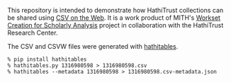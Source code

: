 This repository is intended to demonstrate how HathiTrust collections can be shared using [CSV on the Web](http://www.w3.org/2013/csvw/wiki/Main_Page). It is a work product of MITH's [Workset Creation for Scholarly Analysis](http://mith.umd.edu/research/project/workset-creation-for-scholarly-analysis-project/) project in collaboration with the HathiTrust Research Center.

The CSV and CSVW files were generated with [hathitables](http://github.com/umd-mith/hathitables). 

    % pip install hathitables
    % hathitables.py 1316980598 > 1316980598.csv
    % hathitables --metadata 1316980598 > 1316980598.csv-metadata.json


